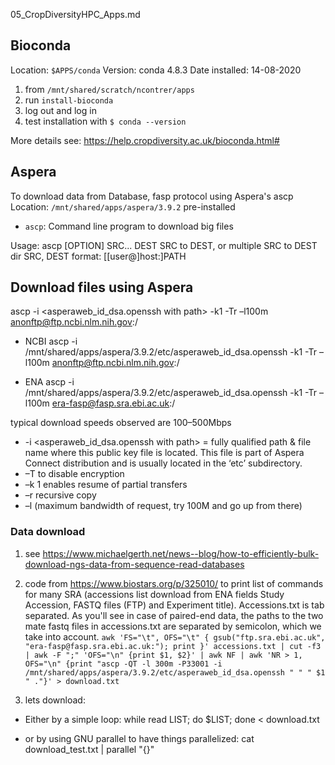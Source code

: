 05_CropDiversityHPC_Apps.md

## Bioconda
Location: `$APPS/conda`
Version: conda 4.8.3
Date installed: 14-08-2020

1. from `/mnt/shared/scratch/ncontrer/apps`
2. run `install-bioconda`
3. log out and log in
4. test installation with `$ conda --version`

More details see: https://help.cropdiversity.ac.uk/bioconda.html#

## Aspera
To download data from Database, fasp protocol using Aspera's ascp
Location: `/mnt/shared/apps/aspera/3.9.2`
pre-installed

- `ascp`: Command line program to download big files



Usage: ascp [OPTION] SRC... DEST
          SRC to DEST, or multiple SRC to DEST dir
          SRC, DEST format: [[user@]host:]PATH


## Download files using Aspera

ascp -i <asperaweb_id_dsa.openssh with path> -k1 -Tr –l100m anonftp@ftp.ncbi.nlm.nih.gov:/<files to transfer> <local destination>

- NCBI
ascp -i /mnt/shared/apps/aspera/3.9.2/etc/asperaweb_id_dsa.openssh -k1 -Tr –l100m 
anonftp@ftp.ncbi.nlm.nih.gov:/<files to transfer> <local destination>

- ENA
ascp -i /mnt/shared/apps/aspera/3.9.2/etc/asperaweb_id_dsa.openssh -k1 -Tr –l100m era-fasp@fasp.sra.ebi.ac.uk:/<files to transfer> <local destination>

 typical download speeds observed are 100–500Mbps

- -i <asperaweb_id_dsa.openssh with path> = fully qualified path & file name where this public key file is located. This file is part of Aspera Connect distribution and is usually located in the ‘etc’ subdirectory.
- –T to disable encryption
- –k 1 enables resume of partial transfers
- –r recursive copy
- –l (maximum bandwidth of request, try 100M and go up from there)

### Data download
1. see https://www.michaelgerth.net/news--blog/how-to-efficiently-bulk-download-ngs-data-from-sequence-read-databases

2. code from https://www.biostars.org/p/325010/ to print list of commands for many SRA (accessions list download from ENA fields Study Accession, FASTQ files (FTP) and Experiment title). Accessions.txt is tab separated. As you'll see in case of paired-end data, the paths to the two mate fastq files in accessions.txt are separated by semicolon, which we take into account.
	`awk 'FS="\t", OFS="\t" { gsub("ftp.sra.ebi.ac.uk", "era-fasp@fasp.sra.ebi.ac.uk:"); print }' accessions.txt | cut -f3 | awk -F ";" 'OFS="\n" {print $1, $2}' | awk NF | awk 'NR > 1, OFS="\n" {print "ascp -QT -l 300m -P33001 -i /mnt/shared/apps/aspera/3.9.2/etc/asperaweb_id_dsa.openssh " " " $1 " ."}' > download.txt
	`

3. lets download:

- Either by a simple loop:
while read LIST; do $LIST; done < download.txt

- or by using GNU parallel to have things parallelized:
cat download_test.txt | parallel "{}"






	